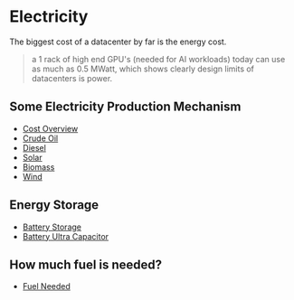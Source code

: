 # Electricity

The biggest cost of a datacenter by far is the energy cost.

> a 1 rack of high end GPU's (needed for AI workloads) today can use as much as 0.5 MWatt, which shows clearly design limits of datacenters is power.


## Some Electricity Production Mechanism

- [Cost Overview](cost_overview.md)
- [Crude Oil](crude_oil.md)
- [Diesel](diesel.md)
- [Solar](solar.md)
- [Biomass](biomass.md)
- [Wind](wind.md)

## Energy Storage

- [Battery Storage](battery.md)
- [Battery Ultra Capacitor](ultracapacitors.md)

## How much fuel is needed?

- [Fuel Needed](fuel_needed.md)
